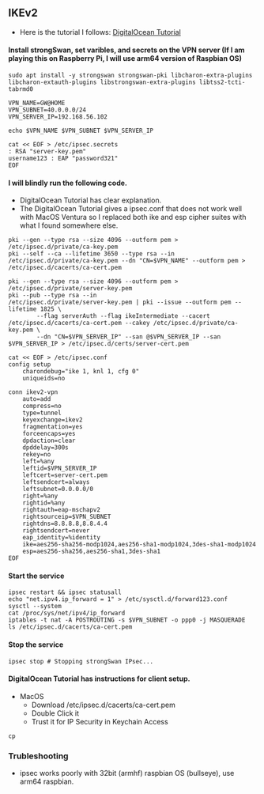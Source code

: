 ## IKEv2
* Here is the tutorial I follows: [DigitalOcean Tutorial](https://www.digitalocean.com/community/tutorials/how-to-set-up-an-ikev2-vpn-server-with-strongswan-on-ubuntu-22-04) 
#### Install strongSwan, set varibles, and secrets on the VPN server (If I am playing this on Raspberry Pi, I will use arm64 version of Raspbian OS)
```
sudo apt install -y strongswan strongswan-pki libcharon-extra-plugins libcharon-extauth-plugins libstrongswan-extra-plugins libtss2-tcti-tabrmd0 

VPN_NAME=GW@HOME
VPN_SUBNET=40.0.0.0/24
VPN_SERVER_IP=192.168.56.102

echo $VPN_NAME $VPN_SUBNET $VPN_SERVER_IP

cat << EOF > /etc/ipsec.secrets
: RSA "server-key.pem"
username123 : EAP "password321"
EOF
```
#### I will blindly run the following code. 
* DigitalOcean Tutorial has clear explanation.
* The DigitalOcean Tutorial gives a ipsec.conf that does not work well with MacOS Ventura so I replaced both ike and esp cipher suites with what I found somewhere else.
```
pki --gen --type rsa --size 4096 --outform pem > /etc/ipsec.d/private/ca-key.pem 
pki --self --ca --lifetime 3650 --type rsa --in  /etc/ipsec.d/private/ca-key.pem --dn "CN=$VPN_NAME" --outform pem > /etc/ipsec.d/cacerts/ca-cert.pem

pki --gen --type rsa --size 4096 --outform pem > /etc/ipsec.d/private/server-key.pem 
pki --pub --type rsa --in                        /etc/ipsec.d/private/server-key.pem | pki --issue --outform pem --lifetime 1825 \
        --flag serverAuth --flag ikeIntermediate --cacert /etc/ipsec.d/cacerts/ca-cert.pem --cakey /etc/ipsec.d/private/ca-key.pem \
        --dn "CN=$VPN_SERVER_IP" --san @$VPN_SERVER_IP --san $VPN_SERVER_IP > /etc/ipsec.d/certs/server-cert.pem

cat << EOF > /etc/ipsec.conf
config setup
    charondebug="ike 1, knl 1, cfg 0"
    uniqueids=no

conn ikev2-vpn
    auto=add
    compress=no
    type=tunnel
    keyexchange=ikev2
    fragmentation=yes
    forceencaps=yes 
    dpdaction=clear
    dpddelay=300s
    rekey=no 
    left=%any
    leftid=$VPN_SERVER_IP
    leftcert=server-cert.pem
    leftsendcert=always
    leftsubnet=0.0.0.0/0 
    right=%any
    rightid=%any
    rightauth=eap-mschapv2
    rightsourceip=$VPN_SUBNET
    rightdns=8.8.8.8,8.8.4.4
    rightsendcert=never 
    eap_identity=%identity 
    ike=aes256-sha256-modp1024,aes256-sha1-modp1024,3des-sha1-modp1024
    esp=aes256-sha256,aes256-sha1,3des-sha1
EOF
```
#### Start the service 
```
ipsec restart && ipsec statusall
echo "net.ipv4.ip_forward = 1" > /etc/sysctl.d/forward123.conf
sysctl --system
cat /proc/sys/net/ipv4/ip_forward  
iptables -t nat -A POSTROUTING -s $VPN_SUBNET -o ppp0 -j MASQUERADE 
ls /etc/ipsec.d/cacerts/ca-cert.pem
```
#### Stop the service
```
ipsec stop # Stopping strongSwan IPsec...
```
#### DigitalOcean Tutorial has instructions for client setup.
* MacOS
  * Download /etc/ipsec.d/cacerts/ca-cert.pem
  * Double Click it 
  * Trust it for IP Security in Keychain Access
```
cp 
```
### Trubleshooting
* ipsec works poorly with 32bit (armhf) raspbian OS (bullseye), use arm64 raspbian.